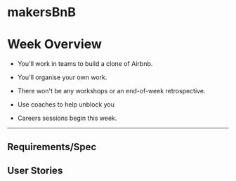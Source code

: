 # makersBnB

# Week Overview

  -  You'll work in teams to build a clone of Airbnb.

  -  You'll organise your own work.

  -  There won't be any workshops or an end-of-week retrospective.

  -  Use coaches to help unblock you

  -  Careers sessions begin this week.

  ---


## Requirements/Spec



## User Stories


## 
